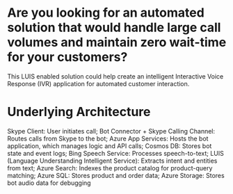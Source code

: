 # Are you looking for an automated solution that would handle large call volumes and maintain zero wait-time for your customers?
This LUIS enabled solution could help create an intelligent Interactive Voice Response (IVR) application for automated customer interaction.


# Underlying Architecture
Skype Client: User initiates call; 
Bot Connector + Skype Calling Channel: Routes calls from Skype to the bot; 
Azure App Services: Hosts the bot application, which manages logic and API calls; 
Cosmos DB: Stores bot state and event logs; 
Bing Speech Service: Processes speech-to-text; 
LUIS (Language Understanding Intelligent Service): Extracts intent and entities from text; 
Azure Search: Indexes the product catalog for product-query matching; 
Azure SQL: Stores product and order data; 
Azure Storage: Stores bot audio data for debugging

